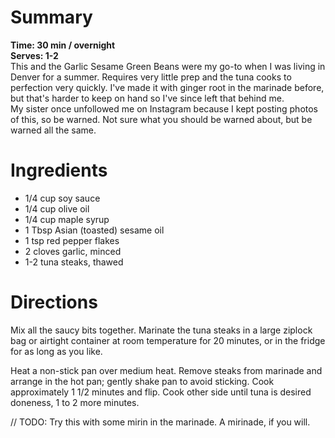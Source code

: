 # Summary
**Time: 30 min / overnight**  
**Serves: 1-2**  
This and the Garlic Sesame Green Beans were my go-to when I was living in Denver for a summer. Requires very little prep and the tuna cooks to perfection very quickly. I've made it with ginger root in the marinade before, but that's harder to keep on hand so I've since left that behind me.  
My sister once unfollowed me on Instagram because I kept posting photos of this, so be warned. Not sure what you should be warned about, but be warned all the same.

# Ingredients
- 1/4 cup soy sauce
- 1/4 cup olive oil
- 1/4 cup maple syrup
- 1 Tbsp Asian (toasted) sesame oil
- 1 tsp red pepper flakes
- 2 cloves garlic, minced
- 1-2 tuna steaks, thawed

# Directions
Mix all the saucy bits together. Marinate the tuna steaks in a large ziplock bag or airtight container at room temperature for 20 minutes, or in the fridge for as long as you like.  

Heat a non-stick pan over medium heat. Remove steaks from marinade and arrange in the hot pan; gently shake pan to avoid sticking. Cook approximately 1 1/2 minutes and flip. Cook other side until tuna is desired doneness, 1 to 2 more minutes.  

// TODO: Try this with some mirin in the marinade. A mirinade, if you will.
